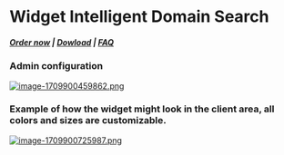 # Widget Intelligent Domain Search

#####  [Order now](https://puqcloud.com/whmcs-addon-puq-customization.php) | [Dowload](https://download.puqcloud.com/WHMCS/addons/PUQ-Customization/) | [FAQ](https://faq.puqcloud.com/)

### Аdmin configuration

[![image-1709900459862.png](https://doc.puq.info/uploads/images/gallery/2024-03/scaled-1680-/image-1709900459862.png)](https://doc.puq.info/uploads/images/gallery/2024-03/image-1709900459862.png)

### Example of how the widget might look in the client area, all colors and sizes are customizable.

[![image-1709900725987.png](https://doc.puq.info/uploads/images/gallery/2024-03/scaled-1680-/image-1709900725987.png)](https://doc.puq.info/uploads/images/gallery/2024-03/image-1709900725987.png)